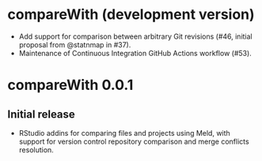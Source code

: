 # compareWith (development version)

- Add support for comparison between arbitrary Git revisions (#46, initial proposal from @statnmap in #37).
- Maintenance of Continuous Integration GitHub Actions workflow (#53).

# compareWith 0.0.1

## Initial release

- RStudio addins for comparing files and projects using Meld, with support for version control repository comparison and merge conflicts resolution.
